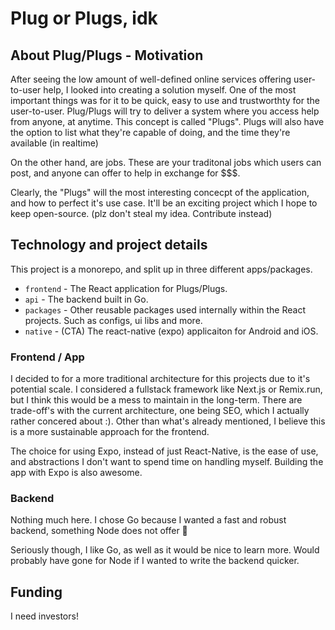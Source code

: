 # Plug or Plugs, idk

## About Plug/Plugs - Motivation

After seeing the low amount of well-defined online services offering user-to-user help, I looked into creating a solution myself.
One of the most important things was for it to be quick, easy to use and trustworthty for the user-to-user.
Plug/Plugs will try to deliver a system where you access help from anyone, at anytime. This concept is called "Plugs".
Plugs will also have the option to list what they're capable of doing, and the time they're available (in realtime)

On the other hand, are jobs. These are your traditonal jobs which users can post, and anyone can offer to help in exchange for $$$.

Clearly, the "Plugs" will the most interesting concecpt of the application, and how to perfect it's use case. It'll be an exciting project which I hope
to keep open-source. (plz don't steal my idea. Contribute instead)

## Technology and project details

This project is a monorepo, and split up in three different apps/packages.

- `frontend` - The React application for Plugs/Plugs.
- `api` - The backend built in Go.
- `packages` - Other reusable packages used internally within the React projects. Such as configs, ui libs and more.
- `native` - (CTA) The react-native (expo) applicaiton for Android and iOS.

### Frontend / App

I decided to for a more traditional architecture for this projects due to it's potential scale. I considered a fullstack framework like Next.js or Remix.run, but I think
this would be a mess to maintain in the long-term. There are trade-off's with the current architecture, one being SEO, which I actually rather concered about :).
Other than what's already mentioned, I believe this is a more sustainable approach for the frontend.

The choice for using Expo, instead of just React-Native, is the ease of use, and abstractions I don't want to spend time on handling myself. Building the app with Expo is also awesome.

### Backend

Nothing much here. I chose Go because I wanted a fast and robust backend, something Node does not offer :eyes:

Seriously though, I like Go, as well as it would be nice to learn more. Would probably have gone for Node if I wanted to write the backend quicker.

## Funding

I need investors!
